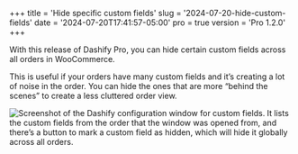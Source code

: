 +++
title = 'Hide specific custom fields'
slug = '2024-07-20-hide-custom-fields'
date = '2024-07-20T17:41:57-05:00'
pro = true
version = 'Pro 1.2.0'
+++

With this release of Dashify Pro, you can hide certain custom fields across all orders in WooCommerce.

This is useful if your orders have many custom fields and it’s creating a lot of noise in the order. You can hide the ones that are more “behind the scenes” to create a less cluttered order view.

![Screenshot of the Dashify configuration window for custom fields. It lists the custom fields from the order that the window was opened from, and there’s a button to mark a custom field as hidden, which will hide it globally across all orders.](/releases/2024-07-20-hide-custom-fields/hide-custom-fields.webp)
